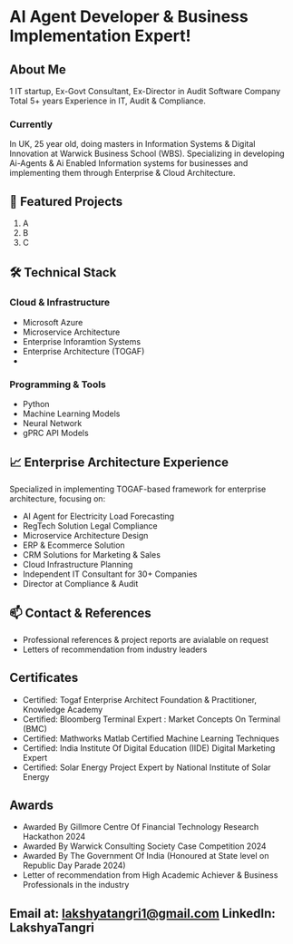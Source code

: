 # AI Agent Developer & Business Implementation Expert!

## About Me
1 IT startup, Ex-Govt Consultant, Ex-Director in Audit Software Company  
Total 5+ years Experience in IT, Audit & Compliance.

### Currently
In UK, 25 year old, doing masters in Information Systems & Digital Innovation at Warwick Business School (WBS).
Specializing in developing Ai-Agents & Ai Enabled Information systems for businesses and implementing them through Enterprise & Cloud Architecture.

## 🚀 Featured Projects

1. A 
2. B
3. C


## 🛠️ Technical Stack

### Cloud & Infrastructure
- Microsoft Azure
- Microservice Architecture
- Enterprise Inforamtion Systems
- Enterprise Architecture (TOGAF)
- 

### Programming & Tools
- Python
- Machine Learning Models
- Neural Network 
- gPRC API Models

## 📈 Enterprise Architecture Experience
Specialized in implementing TOGAF-based framework for enterprise architecture, focusing on:
- AI Agent for Electricity Load Forecasting 
- RegTech Solution Legal Compliance
- Microservice Architecture Design
- ERP & Ecommerce Solution
- CRM Solutions for Marketing & Sales
- Cloud Infrastructure Planning
- Independent IT Consultant for 30+ Companies
- Director at Compliance & Audit

## 📫 Contact & References
- Professional references & project reports are avialable on request
- Letters of recommendation from industry leaders

## Certificates
- Certified: Togaf Enterprise Architect Foundation & Practitioner, Knowledge Academy 
- Certified: Bloomberg Terminal Expert : Market Concepts On Terminal (BMC)
- Certified: Mathworks Matlab Certified Machine Learning Techniques
- Certified: India Institute Of Digital Education (IIDE) Digital Marketing Expert
- Certified: Solar Energy Project Expert by National Institute of Solar Energy

## Awards
- Awarded By Gillmore Centre Of Financial Technology Research Hackathon 2024
- Awarded By Warwick Consulting Society Case Competition 2024
- Awarded By The Government Of India (Honoured at State level on Republic Day Parade 2024)
- Letter of recommendation from High Academic Achiever & Business Professionals in the industry

Email at: lakshyatangri1@gmail.com
LinkedIn: LakshyaTangri
---
